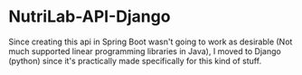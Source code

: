 # NutriLab-API-Django
Since creating this api in Spring Boot wasn't going to work as desirable (Not much supported linear programming libraries in Java), I moved to Django (python) since it's practically made specifically for this kind of stuff.
